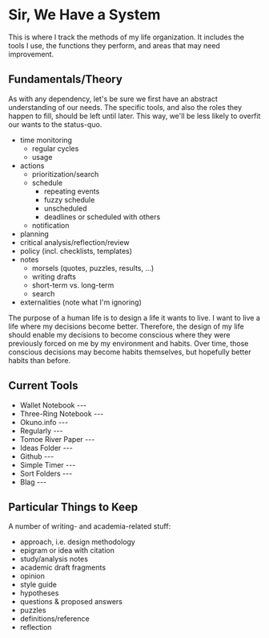 # Sir, We Have a System

This is where I track the methods of my life organization.
It includes the tools I use, the functions they perform, and areas that may need improvement.

## Fundamentals/Theory

As with any dependency, let's be sure we first have an abstract understanding of our needs.
The specific tools, and also the roles they happen to fill, should be left until later.
This way, we'll be less likely to overfit our wants to the status-quo.

  * time monitoring
      * regular cycles
      * usage
  * actions
      * prioritization/search
      * schedule
          * repeating events
          * fuzzy schedule
          * unscheduled
          * deadlines or scheduled with others
      * notification
  * planning
  * critical analysis/reflection/review
  * policy (incl. checklists, templates)
  * notes
      * morsels (quotes, puzzles, results, ...)
      * writing drafts
      * short-term vs. long-term
      * search
  * externalities (note what I'm ignoring)

The purpose of a human life is to design a life it wants to live.
I want to live a life where my decisions become better.
Therefore, the design of my life should enable my decisions to become conscious where they were previously forced on me by my environment and habits.
Over time, those conscious decisions may become habits themselves, but hopefully better habits than before.

## Current Tools

  * Wallet Notebook --- 
  * Three-Ring Notebook --- 
  * Okuno.info --- 
  * Regularly --- 
  * Tomoe River Paper --- 
  * Ideas Folder --- 
  * Github --- 
  * Simple Timer --- 
  * Sort Folders --- 
  * Blag --- 

## Particular Things to Keep

A number of writing- and academia-related stuff:

  * approach, i.e. design methodology
  * epigram or idea with citation
  * study/analysis notes
  * academic draft fragments
  * opinion
  * style guide
  * hypotheses
  * questions & proposed answers
  * puzzles
  * definitions/reference
  * reflection